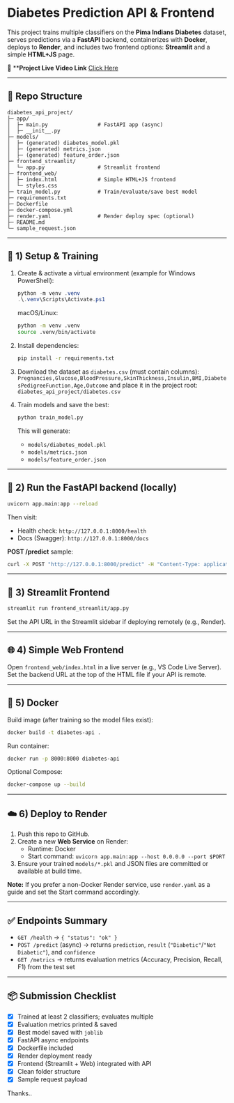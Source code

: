 
# Diabetes Prediction API & Frontend

This project trains multiple classifiers on the **Pima Indians Diabetes** dataset, serves predictions via a **FastAPI** backend, containerizes with **Docker**, deploys to **Render**, and includes two frontend options: **Streamlit** and a simple **HTML+JS** page.

💾 ****Project Live Video Link** [ Click Here ](https://drive.google.com/file/d/1PIMBadZhDuzeik55G8VjxSN9WLZkusJ-/view?usp=sharing)

---

## 📁 Repo Structure

```
diabetes_api_project/
├─ app/
│  ├─ main.py                # FastAPI app (async)
│  ├─ __init__.py
├─ models/
│  ├─ (generated) diabetes_model.pkl
│  ├─ (generated) metrics.json
│  ├─ (generated) feature_order.json
├─ frontend_streamlit/
│  └─ app.py                 # Streamlit frontend
├─ frontend_web/
│  ├─ index.html             # Simple HTML+JS frontend
│  └─ styles.css
├─ train_model.py            # Train/evaluate/save best model
├─ requirements.txt
├─ Dockerfile
├─ docker-compose.yml
├─ render.yaml               # Render deploy spec (optional)
├─ README.md
└─ sample_request.json
```

---

## 🔧 1) Setup & Training

1. Create & activate a virtual environment (example for Windows PowerShell):
   ```powershell
   python -m venv .venv
   .\.venv\Scripts\Activate.ps1
   ```
   macOS/Linux:
   ```bash
   python -m venv .venv
   source .venv/bin/activate
   ```

2. Install dependencies:
   ```bash
   pip install -r requirements.txt
   ```

3. Download the dataset as `diabetes.csv` (must contain columns):
   `Pregnancies,Glucose,BloodPressure,SkinThickness,Insulin,BMI,DiabetesPedigreeFunction,Age,Outcome`
   and place it in the project root: `diabetes_api_project/diabetes.csv`

4. Train models and save the best:
   ```bash
   python train_model.py
   ```
   This will generate:
   - `models/diabetes_model.pkl`
   - `models/metrics.json`
   - `models/feature_order.json`

---

## 🚀 2) Run the FastAPI backend (locally)

```bash
uvicorn app.main:app --reload
```
Then visit:
- Health check: `http://127.0.0.1:8000/health`
- Docs (Swagger): `http://127.0.0.1:8000/docs`

**POST /predict** sample:
```bash
curl -X POST "http://127.0.0.1:8000/predict" -H "Content-Type: application/json" -d @sample_request.json
```

---

## 🧪 3) Streamlit Frontend

```bash
streamlit run frontend_streamlit/app.py
```
Set the API URL in the Streamlit sidebar if deploying remotely (e.g., Render).

---

## 🌐 4) Simple Web Frontend

Open `frontend_web/index.html` in a live server (e.g., VS Code Live Server).  
Set the backend URL at the top of the HTML file if your API is remote.

---

## 🐳 5) Docker

Build image (after training so the model files exist):
```bash
docker build -t diabetes-api .
```

Run container:
```bash
docker run -p 8000:8000 diabetes-api
```

Optional Compose:
```bash
docker-compose up --build
```

---

## ☁️ 6) Deploy to Render

1. Push this repo to GitHub.
2. Create a new **Web Service** on Render:
   - Runtime: Docker
   - Start command: `uvicorn app.main:app --host 0.0.0.0 --port $PORT`
3. Ensure your trained `models/*.pkl` and JSON files are committed or available at build time.

**Note:** If you prefer a non-Docker Render service, use `render.yaml` as a guide and set the Start command accordingly.

---

## ✅ Endpoints Summary

- `GET /health` → `{ "status": "ok" }`
- `POST /predict` (async) → returns `prediction`, `result` (`"Diabetic"`/`"Not Diabetic"`), and `confidence`
- `GET /metrics` → returns evaluation metrics (Accuracy, Precision, Recall, F1) from the test set

---

## 📦 Submission Checklist

- [x] Trained at least 2 classifiers; evaluates multiple
- [x] Evaluation metrics printed & saved
- [x] Best model saved with `joblib`
- [x] FastAPI async endpoints
- [x] Dockerfile included
- [x] Render deployment ready
- [x] Frontend (Streamlit + Web) integrated with API
- [x] Clean folder structure
- [x] Sample request payload

Thanks..
